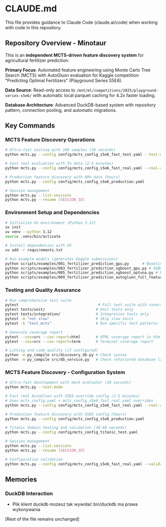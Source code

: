# CLAUDE.md

This file provides guidance to Claude Code (claude.ai/code) when working with code in this repository.

## Repository Overview - Minotaur

This is an **independent MCTS-driven feature discovery system** for agricultural fertilizer prediction:

**Primary Focus**: Automated feature engineering using Monte Carlo Tree Search (MCTS) with AutoGluon evaluation for Kaggle competition "Predicting Optimal Fertilizers" (Playground Series S5E6).

**Data Source**: Read-only access to `/mnt/ml/competitions/2025/playground-series-s5e6/` with automatic local parquet caching for 4.2x faster loading.

**Database Architecture**: Advanced DuckDB-based system with repository pattern, connection pooling, and automatic migrations.

## Key Commands

### MCTS Feature Discovery Operations
```bash
# Ultra-fast testing with 100 samples (30 seconds)
python mcts.py --config config/mcts_config_s5e6_fast_test.yaml --test-mode

# Fast real evaluation with 5% data (2-5 minutes)
python mcts.py --config config/mcts_config_s5e6_fast_real.yaml --real-autogluon

# Production feature discovery with 80% data (hours)
python mcts.py --config config/mcts_config_s5e6_production.yaml

# Session management
python mcts.py --list-sessions
python mcts.py --resume [SESSION_ID]
```

### Environment Setup and Dependencies
```bash
# Initialize UV environment (Python 3.12)
uv init
uv venv --python 3.12
source .venv/bin/activate

# Install dependencies with UV
uv add -r requirements.txt

# Run example models (generates Kaggle submissions)
python scripts/examples/001_fertilizer_prediction_gpu.py      # Baseline LightGBM (MAP@3: 0.32065)
python scripts/examples/003_fertilizer_prediction_xgboost_gpu.py # XGBoost GPU (MAP@3: 0.33311)
python scripts/examples/005_fertilizer_prediction_xgboost_optuna.py # Best performing (MAP@3: 0.33453)
python scripts/examples/009_fertilizer_prediction_autogluon_full_features.py # Latest AutoGluon
```

### Testing and Quality Assurance
```bash
# Run comprehensive test suite
pytest                                    # Full test suite with coverage
pytest tests/unit/                       # Unit tests only
pytest tests/integration/                # Integration tests only
pytest -m "not slow"                     # Skip slow tests
pytest -k "test_mcts"                    # Run specific test patterns

# Generate coverage report
pytest --cov=src --cov-report=html       # HTML coverage report in htmlcov/
pytest --cov=src --cov-report=term       # Terminal coverage report

# Linting and code quality (if configured)
python -m py_compile src/discovery_db.py # Check syntax
python -m py_compile src/db_service.py   # Check refactored database layer
```

### MCTS Feature Discovery - Configuration System
```bash
# Ultra-fast development with mock evaluator (30 seconds)
python mcts.py --test-mode

# Fast real AutoGluon with S5E6 override config (2-5 minutes) 
# Uses mcts_config.yaml + mcts_config_s5e6_fast_real.yaml overrides
python mcts.py --config config/mcts_config_s5e6_fast_real.yaml --real-autogluon

# Production feature discovery with S5E6 config (hours)
python mcts.py --config config/mcts_config_s5e6_production.yaml

# Titanic domain testing and validation (30-60 seconds)
python mcts.py --config config/mcts_config_titanic_test.yaml

# Session management
python mcts.py --list-sessions
python mcts.py --resume [SESSION_ID]

# Configuration validation
python mcts.py --config config/mcts_config_s5e6_fast_real.yaml --validate-config
```

## Memories

### DuckDB Interaction
- Plik klient duckdb możesz tak wywołać bin/duckdb ma prawa wykonywania

[Rest of the file remains unchanged]